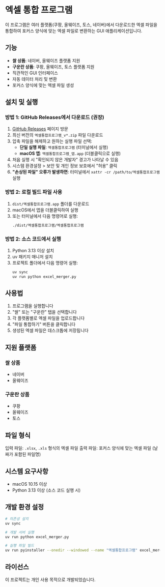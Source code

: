 # 엑셀 통합 프로그램

이 프로그램은 여러 플랫폼(쿠팡, 올웨이즈, 토스, 네이버)에서 다운로드한 엑셀 파일을 통합하여 포커스 양식에 맞는 엑셀 파일로 변환하는 GUI 애플리케이션입니다.

## 기능

- **쌀 상품**: 네이버, 올웨이즈 플랫폼 지원
- **구운란 상품**: 쿠팡, 올웨이즈, 토스 플랫폼 지원
- 직관적인 GUI 인터페이스
- 자동 데이터 처리 및 변환
- 포커스 양식에 맞는 엑셀 파일 생성

## 설치 및 실행

### 방법 1: GitHub Releases에서 다운로드 (권장)

1. [GitHub Releases](https://github.com/your-username/songjang/releases) 페이지 방문
2. 최신 버전의 `엑셀통합프로그램_v*.zip` 파일 다운로드
3. 압축 파일을 해제하고 원하는 실행 파일 선택:
   - **단일 실행 파일**: `엑셀통합프로그램` (터미널에서 실행)
   - **macOS 앱**: `엑셀통합프로그램_앱.app` (더블클릭으로 실행)
4. 처음 실행 시 "확인되지 않은 개발자" 경고가 나타날 수 있음
5. 시스템 환경설정 > 보안 및 개인 정보 보호에서 "허용" 클릭
6. **"손상된 파일" 오류가 발생하면**: 터미널에서 `xattr -cr /path/to/엑셀통합프로그램` 실행

### 방법 2: 로컬 빌드 파일 사용

1. `dist/엑셀통합프로그램.app` 폴더를 다운로드
2. macOS에서 앱을 더블클릭하여 실행
3. 또는 터미널에서 다음 명령어로 실행:
   ```bash
   ./dist/엑셀통합프로그램/엑셀통합프로그램
   ```

### 방법 2: 소스 코드에서 실행

1. Python 3.13 이상 설치
2. uv 패키지 매니저 설치
3. 프로젝트 폴더에서 다음 명령어 실행:
   ```bash
   uv sync
   uv run python excel_merger.py
   ```

## 사용법

1. 프로그램을 실행합니다
2. "쌀" 또는 "구운란" 탭을 선택합니다
3. 각 플랫폼별로 엑셀 파일을 업로드합니다
4. "파일 통합하기" 버튼을 클릭합니다
5. 생성된 엑셀 파일은 데스크톱에 저장됩니다

## 지원 플랫폼

### 쌀 상품
- 네이버
- 올웨이즈

### 구운란 상품
- 쿠팡
- 올웨이즈
- 토스

## 파일 형식

입력 파일: `.xlsx`, `.xls` 형식의 엑셀 파일
출력 파일: 포커스 양식에 맞는 엑셀 파일 (날짜가 포함된 파일명)

## 시스템 요구사항

- macOS 10.15 이상
- Python 3.13 이상 (소스 코드 실행 시)

## 개발 환경 설정

```bash
# 의존성 설치
uv sync

# 개발 서버 실행
uv run python excel_merger.py

# 실행 파일 빌드
uv run pyinstaller --onedir --windowed --name "엑셀통합프로그램" excel_merger.py
```

## 라이선스

이 프로젝트는 개인 사용 목적으로 개발되었습니다. 